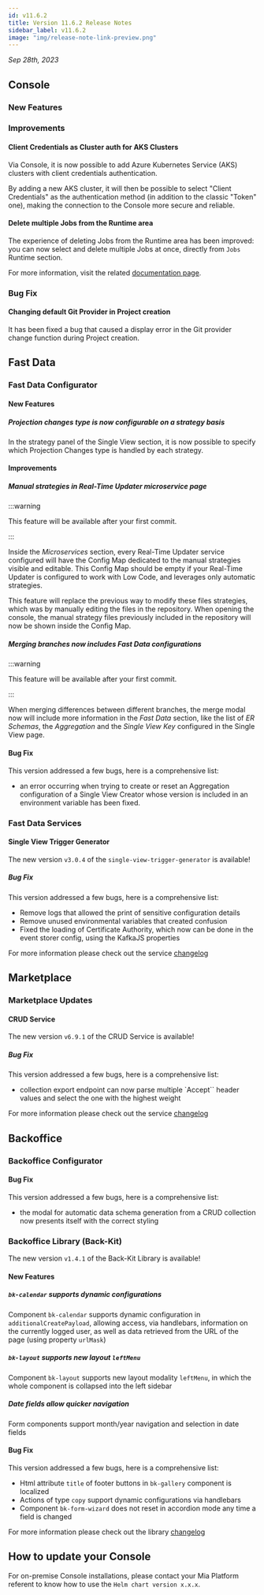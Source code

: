 ```yaml
---
id: v11.6.2
title: Version 11.6.2 Release Notes
sidebar_label: v11.6.2
image: "img/release-note-link-preview.png"
---
```


_Sep 28th, 2023_

## Console

### New Features

### Improvements

#### Client Credentials as Cluster auth for AKS Clusters

Via Console, it is now possible to add Azure Kubernetes Service (AKS) clusters with client credentials authentication.

By adding a new AKS cluster, it will then be possible to select "Client Credentials" as the authentication method (in addition to the classic "Token" one), making the connection to the Console more secure and reliable.

#### Delete multiple Jobs from the Runtime area

The experience of deleting Jobs from the Runtime area has been improved: you can now select and delete multiple Jobs at once, directly from `Jobs` Runtime section.  

For more information, visit the related [documentation page](/development_suite/monitoring/resources/jobs.md#deleting-jobs).

### Bug Fix

#### Changing default Git Provider in Project creation

It has been fixed a bug that caused a display error in the Git provider change function during Project creation.

## Fast Data

### Fast Data Configurator

#### New Features

##### Projection changes type is now configurable on a strategy basis

In the strategy panel of the Single View section, it is now possible to specify which Projection Changes type is handled by each strategy.

#### Improvements

##### Manual strategies in Real-Time Updater microservice page

:::warning

This feature will be available after your first commit.

:::

Inside the _Microservices_ section, every Real-Time Updater service configured will have the Config Map dedicated to the manual strategies visible and editable. This Config Map should be empty if your Real-Time Updater is configured to work with Low Code, and leverages only automatic strategies.

This feature will replace the previous way to modify these files strategies, which was by manually editing the files in the repository. When opening the console, the manual strategy files previously included in the repository will now be shown inside the Config Map.


##### Merging branches now includes Fast Data configurations

:::warning

This feature will be available after your first commit.

:::

When merging differences between different branches, the merge modal now will include more information in the _Fast Data_ section, like the list of _ER Schemas_, the _Aggregation_ and the _Single View Key_ configured in the Single View page.

#### Bug Fix

This version addressed a few bugs, here is a comprehensive list:

- an error occurring when trying to create or reset an Aggregation configuration of a Single View Creator whose version is included in an environment variable has been fixed.

### Fast Data Services

#### Single View Trigger Generator

The new version `v3.0.4` of the `single-view-trigger-generator` is available!

##### Bug Fix

This version addressed a few bugs, here is a comprehensive list:

* Remove logs that allowed the print of sensitive configuration details
* Remove unused environmental variables that created confusion
* Fixed the loading of Certificate Authority, which now can be done in the event storer config, using the KafkaJS properties

For more information please check out the service [changelog](/runtime_suite/single-view-trigger-generator/changelog.md)

## Marketplace

### Marketplace Updates

#### CRUD Service

The new version `v6.9.1` of the CRUD Service is available!

##### Bug Fix

This version addressed a few bugs, here is a comprehensive list:

* collection export endpoint can now parse multiple `Accept`` header values and select the one with the highest weight

For more information please check out the service [changelog](/runtime_suite/crud-service/changelog.md)

## Backoffice

### Backoffice Configurator

#### Bug Fix

This version addressed a few bugs, here is a comprehensive list:

* the modal for automatic data schema generation from a CRUD collection now presents itself with the correct styling

### Backoffice Library (Back-Kit)

The new version `v1.4.1` of the Back-Kit Library is available!

#### New Features

##### `bk-calendar` supports dynamic configurations

Component `bk-calendar` supports dynamic configuration in `additionalCreatePayload`, allowing access, via handlebars, information on the currently logged user, as well as data retrieved from the URL of the page (using property `urlMask`)

##### `bk-layout` supports new layout `leftMenu`

Component `bk-layout` supports new layout modality `leftMenu`, in which the whole component is collapsed into the left sidebar

##### Date fields allow quicker navigation

Form components support month/year navigation and selection in date fields

#### Bug Fix

This version addressed a few bugs, here is a comprehensive list:

* Html attribute `title` of footer buttons in `bk-gallery` component is localized
* Actions of type `copy` support dynamic configurations via handlebars
* Component `bk-form-wizard` does not reset in accordion mode any time a field is changed

For more information please check out the library [changelog](/business_suite/backoffice/changelog.md)

## How to update your Console

For on-premise Console installations, please contact your Mia Platform referent to know how to use the `Helm chart version x.x.x`.
